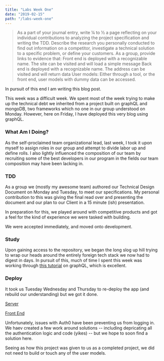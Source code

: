 ```yaml
---
title: "Labs Week One"
date: "2019-02-15"
path: "/labs-week-one"
---
```


> As a part of your journal entry, write ¼ to ½ a page reflecting on your individual contributions to analyzing the project specification and writing the TDD. Describe the research you personally conducted to find out information on a competitor, investigate a technical solution to a specific problem, or define your customers.
> As a group, provide links to evidence that:
> Front end is deployed with a recognizable name. The site can be visited and will load a simple message
> Back end is deployed with a recognizable name. The address can be visited and will return data
> User models: Either through a tool, or the front end, user models with dummy data can be accessed.

In pursuit of this end I am writing this blog post.

This week was a difficult week. We spent most of the week trying to make up the technical debt we inherited from a project built on graphQL and mongoDB, two frameworks which no one in our group understood on Monday. However, here on Friday, I have deployed this very blog using graphQL.

### What Am I Doing?

As the self-proclaimed team organizational lead, last week, I took it upon myself to assign roles in our group and attempt to divide labor up and define rolls. I also lightly influenced the composition of our team by recruiting some of the best developers in our program in the fields our team composition may have been lacking in.

### TDD

As a group we (mostly my awesome team) authored our Technical Design Document on Monday and Tuesday, to meet our specifications. My personal contribution to this was giving the final read over and presenting the document and our plan to our Client in a 15 minute (ish) presentation.

In preparation for this, we played around with competitive products and got a feel for the kind of experience we were tasked with building.

We were accepted immediately, and moved onto development.

### Study

Upon gaining access to the repository, we began the long slog up hill trying to wrap our heads around the entirely foreign tech stack we now had to digest in days. In pursuit of this, much of time I spent this week was working through [this tutorial](https://www.howtographql.com/basics/2-core-concepts/) on graphQL, which is excellent.

### Deploy

It took us Tuesday Wednesday and Thursday to re-deploy the app (and rebuild our understanding) but we got it done.

[Server](http://team-home-2-graphql-mongodb.herokuapp.com)

[Front End](http://team-home-2.netlify.com)

Unfortunately, issues with Auth0 have been preventing us from logging in. We haev created a few work around solutions -- including depricating all the authentication logic and code (yikes) -- but we hope to soon find a solution here.

Seeing as how this project was given to us as a completed project, we did not need to build or touch any of the user models.
